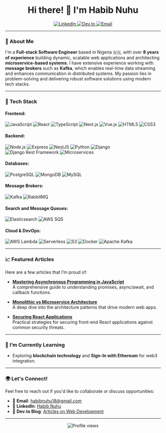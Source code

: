 <h1 align="center">Hi there! 👋 I'm Habib Nuhu</h1>

<p align="center">
  <a href="https://www.linkedin.com/in/habib-nuhu-b56a191b3/">
    <img src="https://img.shields.io/badge/LinkedIn-Habib%20Nuhu-blue?logo=linkedin&logoColor=white" alt="LinkedIn">
  </a>
  <a href="https://dev.to/dev_habib_nuhu">
    <img src="https://img.shields.io/badge/Dev.to-Habib%20Nuhu-black?logo=dev.to" alt="Dev.to">
  </a>
  <a href="mailto:habibnuhu18@gmail.com">
    <img src="https://img.shields.io/badge/Email-Contact%20Me!-red?logo=gmail&logoColor=white" alt="Email">
  </a>
</p>

---

### 🚀 About Me

I'm a **Full-stack Software Engineer** based in Nigeria 🇳🇬, with over **8 years of experience** building dynamic, scalable web applications and architecting **microservice-based systems**. I have extensive experience working with **message brokers** such as **Kafka**, which enables real-time data streaming and enhances communication in distributed systems. My passion lies in problem-solving and delivering robust software solutions using modern tech stacks.


---

### 🔧 Tech Stack

#### Frontend:
![JavaScript](https://img.shields.io/badge/-JavaScript-F7DF1E?style=flat&logo=javascript&logoColor=black)
![React](https://img.shields.io/badge/-React-61DAFB?style=flat&logo=react&logoColor=white)
![TypeScript](https://img.shields.io/badge/-TypeScript-007ACC?style=flat&logo=typescript&logoColor=white)
![Next.js](https://img.shields.io/badge/-Next.js-000000?style=flat&logo=next.js&logoColor=white)
![Vue.js](https://img.shields.io/badge/-Vue.js-4FC08D?style=flat&logo=vue.js&logoColor=white)
![HTML5](https://img.shields.io/badge/-HTML5-E34F26?style=flat&logo=html5&logoColor=white)
![CSS3](https://img.shields.io/badge/-CSS3-1572B6?style=flat&logo=css3&logoColor=white)

#### Backend:
![Node.js](https://img.shields.io/badge/-Node.js-339933?style=flat&logo=node.js&logoColor=white)
![Express](https://img.shields.io/badge/-Express.js-000000?style=flat&logo=express&logoColor=white)
![NestJS](https://img.shields.io/badge/-NestJS-E0234E?style=flat&logo=nestjs&logoColor=white)
![Python](https://img.shields.io/badge/-Python-3776AB?style=flat&logo=python&logoColor=white)
![Django](https://img.shields.io/badge/-Django-092E20?style=flat&logo=django&logoColor=white)
![Django Rest Framework](https://img.shields.io/badge/-Django%20Rest%20Framework-ff1709?style=flat&logo=django&logoColor=white)
![Microservices](https://img.shields.io/badge/-Microservices_Architecture-FF6F00?style=flat&logo=microservices&logoColor=white)

#### Databases:
![PostgreSQL](https://img.shields.io/badge/-PostgreSQL-336791?style=flat&logo=postgresql&logoColor=white)
![MongoDB](https://img.shields.io/badge/-MongoDB-47A248?style=flat&logo=mongodb&logoColor=white)
![MySQL](https://img.shields.io/badge/-MySQL-4479A1?style=flat&logo=mysql&logoColor=white)

#### Message Brokers:
![Kafka](https://img.shields.io/badge/-Kafka-231F20?style=flat&logo=apache-kafka&logoColor=white)
![RabbitMQ](https://img.shields.io/badge/-RabbitMQ-FF6600?style=flat&logo=rabbitmq&logoColor=white)

#### Search and Message Queues:
![Elasticsearch](https://img.shields.io/badge/-Elasticsearch-005571?style=flat&logo=elasticsearch&logoColor=white)
![AWS SQS](https://img.shields.io/badge/-AWS_SQS-FF4F8B?style=flat&logo=amazonsqs&logoColor=white)

#### Cloud & DevOps:
![AWS Lambda](https://img.shields.io/badge/-AWS_Lambda-FF9900?style=flat&logo=aws-lambda&logoColor=white)
![Serverless](https://img.shields.io/badge/-Serverless-FD5750?style=flat&logo=serverless&logoColor=white)
![S3](https://img.shields.io/badge/-Amazon_S3-569A31?style=flat&logo=amazon-s3&logoColor=white)
![Docker](https://img.shields.io/badge/-Docker-2496ED?style=flat&logo=docker&logoColor=white)
![Apache Kafka](https://img.shields.io/badge/-Apache_Kafka-231F20?style=flat&logo=apache-kafka&logoColor=white)

---

### 📈 Featured Articles
Here are a few articles that I’m proud of:

- **[Mastering Asynchronous Programming in JavaScript](https://dev.to/dev_habib_nuhu/mastering-asynchronous-programming-in-javascript-4dh7)**  
  A comprehensive guide to understanding promises, async/await, and callback functions.

- **[Monolithic vs Microservice Architecture](https://dev.to/dev_habib_nuhu/monolithic-vs-microservice-architecture-a-beginners-guide-3cge)**  
  A deep dive into the architecture patterns that drive modern web apps.

- **[Securing React Applications](https://dev.to/dev_habib_nuhu/securing-your-react-applications-best-practices-and-strategies-1d0i)**  
  Practical strategies for securing front-end React applications against common security threats.

---

### 🌱 I’m Currently Learning
- Exploring **blockchain technology** and **Sign-In with Ethereum** for web3 integration.

---

### 🌍 Let's Connect!
Feel free to reach out if you'd like to collaborate or discuss opportunities:
- 📧 **Email**: [habibnuhu18@gmail.com](mailto:habibnuhu18@gmail.com)
- 💼 **LinkedIn**: [Habib Nuhu](https://www.linkedin.com/in/habib-nuhu-b56a191b3/)
- 📝 **Dev.to Blog**: [Articles on Web Development](https://dev.to/dev_habib_nuhu)

---

<p align="center">
  <img src="https://komarev.com/ghpvc/?username=habib-nuhu&style=flat-square" alt="Profile views" />
</p>
